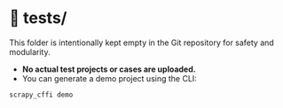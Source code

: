 # 🧪 tests/

This folder is intentionally kept empty in the Git repository for safety and modularity.

- **No actual test projects or cases are uploaded.**
- You can generate a demo project using the CLI:

```bash
scrapy_cffi demo
```

